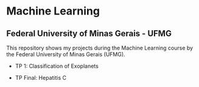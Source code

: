 # Machine Learning 
## Federal University of Minas Gerais - UFMG

This repository shows my projects during the Machine Learning course by the Federal University of Minas Gerais (UFMG). 

* TP 1: Classification of Exoplanets

* TP Final: Hepatitis C

